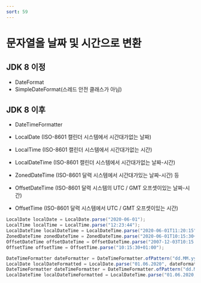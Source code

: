 ```yaml
---
sort: 59
---
```


# 문자열을 날짜 및 시간으로 변환

## JDK 8 이정

* DateFormat
* SimpleDateFormat(스레드 안전 클래스가 아님)

## JDK 8 이후

* DateTimeFormatter

* LocalDate (ISO-8601 캘린더 시스템에서 시간대가없는 날짜)
* LocalTime (ISO-8601 캘린더 시스템에서 시간대가없는 시간)
* LocalDateTime (ISO-8601 캘린더 시스템에서 시간대가없는 날짜-시간)
* ZonedDateTime (ISO-8601 달력 시스템에서 시간대가있는 날짜-시간) 등
* OffsetDateTime (ISO-8601 달력 시스템의 UTC / GMT 오프셋이있는 날짜-시간)
* OffsetTime (ISO-8601 달력 시스템에서 UTC / GMT 오프셋이있는 시간)


```java
LocalDate localDate = LocalDate.parse("2020-06-01");
LocalTime localTime = LocalTime.parse("12:23:44");
LocalDateTime localDateTime = LocalDateTime.parse("2020-06-01T11:20:15");
ZonedDateTime zonedDateTime = ZonedDateTime.parse("2020-06-01T10:15:30+09:00[Asia/Tokyo]");
OffsetDateTime offsetDateTime = OffsetDateTime.parse("2007-12-03T10:15:30+01:00");
OffsetTime offsetTime = OffsetTime.parse("10:15:30+01:00");

DateTimeFormatter dateFormatter = DateTimeFormatter.ofPattern("dd.MM.yyyy");
LocalDate localDateFormatted = LocalDate.parse("01.06.2020", dateFormatter);
DateTimeFormatter dateTimeFormatter = DateTimeFormatter.ofPattern("dd.MM.yyyy, HH:mm:ss");
LocalDateTime localDateTimeFormatted = LocalDateTime.parse("01.06.2020, 11:20:15", dateTimeFormatter);
```